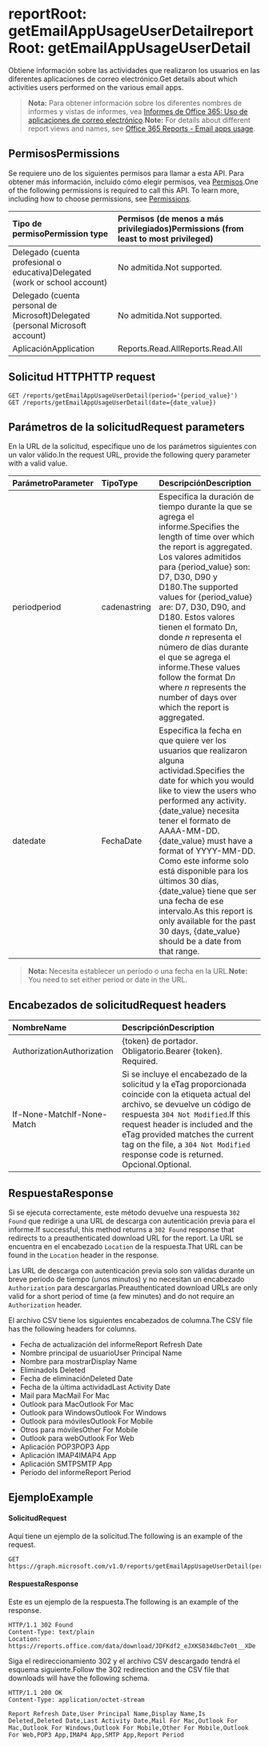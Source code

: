 # <a name="reportroot-getemailappusageuserdetail"></a><span data-ttu-id="0ea3c-101">reportRoot: getEmailAppUsageUserDetail</span><span class="sxs-lookup"><span data-stu-id="0ea3c-101">reportRoot: getEmailAppUsageUserDetail</span></span>

<span data-ttu-id="0ea3c-102">Obtiene información sobre las actividades que realizaron los usuarios en las diferentes aplicaciones de correo electrónico.</span><span class="sxs-lookup"><span data-stu-id="0ea3c-102">Get details about which activities users performed on the various email apps.</span></span>

> <span data-ttu-id="0ea3c-103">**Nota:** Para obtener información sobre los diferentes nombres de informes y vistas de informes, vea [Informes de Office 365: Uso de aplicaciones de correo electrónico](https://support.office.com/client/Email-apps-usage-c2ce12a2-934f-4dd4-ba65-49b02be4703d).</span><span class="sxs-lookup"><span data-stu-id="0ea3c-103">**Note:** For details about different report views and names, see [Office 365 Reports - Email apps usage](https://support.office.com/client/Email-apps-usage-c2ce12a2-934f-4dd4-ba65-49b02be4703d).</span></span>

## <a name="permissions"></a><span data-ttu-id="0ea3c-104">Permisos</span><span class="sxs-lookup"><span data-stu-id="0ea3c-104">Permissions</span></span>

<span data-ttu-id="0ea3c-p101">Se requiere uno de los siguientes permisos para llamar a esta API. Para obtener más información, incluido cómo elegir permisos, vea [Permisos](../../../concepts/permissions_reference.md).</span><span class="sxs-lookup"><span data-stu-id="0ea3c-p101">One of the following permissions is required to call this API. To learn more, including how to choose permissions, see [Permissions](../../../concepts/permissions_reference.md).</span></span>

| <span data-ttu-id="0ea3c-107">Tipo de permiso</span><span class="sxs-lookup"><span data-stu-id="0ea3c-107">Permission type</span></span>                        | <span data-ttu-id="0ea3c-108">Permisos (de menos a más privilegiados)</span><span class="sxs-lookup"><span data-stu-id="0ea3c-108">Permissions (from least to most privileged)</span></span> |
| :------------------------------------- | :--------------------------------------- |
| <span data-ttu-id="0ea3c-109">Delegado (cuenta profesional o educativa)</span><span class="sxs-lookup"><span data-stu-id="0ea3c-109">Delegated (work or school account)</span></span>     | <span data-ttu-id="0ea3c-110">No admitida.</span><span class="sxs-lookup"><span data-stu-id="0ea3c-110">Not supported.</span></span>                           |
| <span data-ttu-id="0ea3c-111">Delegado (cuenta personal de Microsoft)</span><span class="sxs-lookup"><span data-stu-id="0ea3c-111">Delegated (personal Microsoft account)</span></span> | <span data-ttu-id="0ea3c-112">No admitida.</span><span class="sxs-lookup"><span data-stu-id="0ea3c-112">Not supported.</span></span>                           |
| <span data-ttu-id="0ea3c-113">Aplicación</span><span class="sxs-lookup"><span data-stu-id="0ea3c-113">Application</span></span>                            | <span data-ttu-id="0ea3c-114">Reports.Read.All</span><span class="sxs-lookup"><span data-stu-id="0ea3c-114">Reports.Read.All</span></span>                         |

## <a name="http-request"></a><span data-ttu-id="0ea3c-115">Solicitud HTTP</span><span class="sxs-lookup"><span data-stu-id="0ea3c-115">HTTP request</span></span>

<!-- { "blockType": "ignored" } --> 

```http
GET /reports/getEmailAppUsageUserDetail(period='{period_value}')
GET /reports/getEmailAppUsageUserDetail(date={date_value})
```

## <a name="request-parameters"></a><span data-ttu-id="0ea3c-116">Parámetros de la solicitud</span><span class="sxs-lookup"><span data-stu-id="0ea3c-116">Request parameters</span></span>

<span data-ttu-id="0ea3c-117">En la URL de la solicitud, especifique uno de los parámetros siguientes con un valor válido.</span><span class="sxs-lookup"><span data-stu-id="0ea3c-117">In the request URL, provide the following query parameter with a valid value.</span></span>

| <span data-ttu-id="0ea3c-118">Parámetro</span><span class="sxs-lookup"><span data-stu-id="0ea3c-118">Parameter</span></span> | <span data-ttu-id="0ea3c-119">Tipo</span><span class="sxs-lookup"><span data-stu-id="0ea3c-119">Type</span></span>   | <span data-ttu-id="0ea3c-120">Descripción</span><span class="sxs-lookup"><span data-stu-id="0ea3c-120">Description</span></span>                              |
| :-------- | :----- | :--------------------------------------- |
| <span data-ttu-id="0ea3c-121">period</span><span class="sxs-lookup"><span data-stu-id="0ea3c-121">period</span></span>    | <span data-ttu-id="0ea3c-122">cadena</span><span class="sxs-lookup"><span data-stu-id="0ea3c-122">string</span></span> | <span data-ttu-id="0ea3c-123">Especifica la duración de tiempo durante la que se agrega el informe.</span><span class="sxs-lookup"><span data-stu-id="0ea3c-123">Specifies the length of time over which the report is aggregated.</span></span> <span data-ttu-id="0ea3c-124">Los valores admitidos para {period_value} son: D7, D30, D90 y D180.</span><span class="sxs-lookup"><span data-stu-id="0ea3c-124">The supported values for {period_value} are: D7, D30, D90, and D180.</span></span> <span data-ttu-id="0ea3c-125">Estos valores tienen el formato D*n*, donde *n* representa el número de días durante el que se agrega el informe.</span><span class="sxs-lookup"><span data-stu-id="0ea3c-125">These values follow the format D*n* where *n* represents the number of days over which the report is aggregated.</span></span> |
| <span data-ttu-id="0ea3c-126">date</span><span class="sxs-lookup"><span data-stu-id="0ea3c-126">date</span></span>      | <span data-ttu-id="0ea3c-127">Fecha</span><span class="sxs-lookup"><span data-stu-id="0ea3c-127">Date</span></span>   | <span data-ttu-id="0ea3c-128">Especifica la fecha en que quiere ver los usuarios que realizaron alguna actividad.</span><span class="sxs-lookup"><span data-stu-id="0ea3c-128">Specifies the date for which you would like to view the users who performed any activity.</span></span> <span data-ttu-id="0ea3c-129">{date_value} necesita tener el formato de AAAA-MM-DD.</span><span class="sxs-lookup"><span data-stu-id="0ea3c-129">{date_value} must have a format of YYYY-MM-DD.</span></span> <span data-ttu-id="0ea3c-130">Como este informe solo está disponible para los últimos 30 días, {date_value} tiene que ser una fecha de ese intervalo.</span><span class="sxs-lookup"><span data-stu-id="0ea3c-130">As this report is only available for the past 30 days, {date_value} should be a date from that range.</span></span> |

> <span data-ttu-id="0ea3c-131">**Nota:** Necesita establecer un período o una fecha en la URL.</span><span class="sxs-lookup"><span data-stu-id="0ea3c-131">**Note:** You need to set either period or date in the URL.</span></span>

## <a name="request-headers"></a><span data-ttu-id="0ea3c-132">Encabezados de solicitud</span><span class="sxs-lookup"><span data-stu-id="0ea3c-132">Request headers</span></span>

| <span data-ttu-id="0ea3c-133">Nombre</span><span class="sxs-lookup"><span data-stu-id="0ea3c-133">Name</span></span>          | <span data-ttu-id="0ea3c-134">Descripción</span><span class="sxs-lookup"><span data-stu-id="0ea3c-134">Description</span></span>                              |
| :------------ | :--------------------------------------- |
| <span data-ttu-id="0ea3c-135">Authorization</span><span class="sxs-lookup"><span data-stu-id="0ea3c-135">Authorization</span></span> | <span data-ttu-id="0ea3c-p104">{token} de portador. Obligatorio.</span><span class="sxs-lookup"><span data-stu-id="0ea3c-p104">Bearer {token}. Required.</span></span>                |
| <span data-ttu-id="0ea3c-138">If-None-Match</span><span class="sxs-lookup"><span data-stu-id="0ea3c-138">If-None-Match</span></span> | <span data-ttu-id="0ea3c-139">Si se incluye el encabezado de la solicitud y la eTag proporcionada coincide con la etiqueta actual del archivo, se devuelve un código de respuesta `304 Not Modified`.</span><span class="sxs-lookup"><span data-stu-id="0ea3c-139">If this request header is included and the eTag provided matches the current tag on the file, a `304 Not Modified` response code is returned.</span></span> <span data-ttu-id="0ea3c-140">Opcional.</span><span class="sxs-lookup"><span data-stu-id="0ea3c-140">Optional.</span></span> |

## <a name="response"></a><span data-ttu-id="0ea3c-141">Respuesta</span><span class="sxs-lookup"><span data-stu-id="0ea3c-141">Response</span></span>

<span data-ttu-id="0ea3c-142">Si se ejecuta correctamente, este método devuelve una respuesta `302 Found` que redirige a una URL de descarga con autenticación previa para el informe.</span><span class="sxs-lookup"><span data-stu-id="0ea3c-142">If successful, this method returns a `302 Found` response that redirects to a preauthenticated download URL for the report.</span></span> <span data-ttu-id="0ea3c-143">La URL se encuentra en el encabezado `Location` de la respuesta.</span><span class="sxs-lookup"><span data-stu-id="0ea3c-143">That URL can be found in the `Location` header in the response.</span></span>

<span data-ttu-id="0ea3c-144">Las URL de descarga con autenticación previa solo son válidas durante un breve período de tiempo (unos minutos) y no necesitan un encabezado `Authorization` para descargarlas.</span><span class="sxs-lookup"><span data-stu-id="0ea3c-144">Preauthenticated download URLs are only valid for a short period of time (a few minutes) and do not require an `Authorization` header.</span></span>

<span data-ttu-id="0ea3c-145">El archivo CSV tiene los siguientes encabezados de columna.</span><span class="sxs-lookup"><span data-stu-id="0ea3c-145">The CSV file has the following headers for columns.</span></span>

- <span data-ttu-id="0ea3c-146">Fecha de actualización del informe</span><span class="sxs-lookup"><span data-stu-id="0ea3c-146">Report Refresh Date</span></span>
- <span data-ttu-id="0ea3c-147">Nombre principal de usuario</span><span class="sxs-lookup"><span data-stu-id="0ea3c-147">User Principal Name</span></span>
- <span data-ttu-id="0ea3c-148">Nombre para mostrar</span><span class="sxs-lookup"><span data-stu-id="0ea3c-148">Display Name</span></span>
- <span data-ttu-id="0ea3c-149">Eliminado</span><span class="sxs-lookup"><span data-stu-id="0ea3c-149">Is Deleted</span></span>
- <span data-ttu-id="0ea3c-150">Fecha de eliminación</span><span class="sxs-lookup"><span data-stu-id="0ea3c-150">Deleted Date</span></span>
- <span data-ttu-id="0ea3c-151">Fecha de la última actividad</span><span class="sxs-lookup"><span data-stu-id="0ea3c-151">Last Activity Date</span></span>
- <span data-ttu-id="0ea3c-152">Mail para Mac</span><span class="sxs-lookup"><span data-stu-id="0ea3c-152">Mail For Mac</span></span>
- <span data-ttu-id="0ea3c-153">Outlook para Mac</span><span class="sxs-lookup"><span data-stu-id="0ea3c-153">Outlook For Mac</span></span>
- <span data-ttu-id="0ea3c-154">Outlook para Windows</span><span class="sxs-lookup"><span data-stu-id="0ea3c-154">Outlook For Windows</span></span>
- <span data-ttu-id="0ea3c-155">Outlook para móviles</span><span class="sxs-lookup"><span data-stu-id="0ea3c-155">Outlook For Mobile</span></span>
- <span data-ttu-id="0ea3c-156">Otros para móviles</span><span class="sxs-lookup"><span data-stu-id="0ea3c-156">Other For Mobile</span></span>
- <span data-ttu-id="0ea3c-157">Outlook para web</span><span class="sxs-lookup"><span data-stu-id="0ea3c-157">Outlook For Web</span></span>
- <span data-ttu-id="0ea3c-158">Aplicación POP3</span><span class="sxs-lookup"><span data-stu-id="0ea3c-158">POP3 App</span></span>
- <span data-ttu-id="0ea3c-159">Aplicación IMAP4</span><span class="sxs-lookup"><span data-stu-id="0ea3c-159">IMAP4 App</span></span>
- <span data-ttu-id="0ea3c-160">Aplicación SMTP</span><span class="sxs-lookup"><span data-stu-id="0ea3c-160">SMTP App</span></span>
- <span data-ttu-id="0ea3c-161">Período del informe</span><span class="sxs-lookup"><span data-stu-id="0ea3c-161">Report Period</span></span>

## <a name="example"></a><span data-ttu-id="0ea3c-162">Ejemplo</span><span class="sxs-lookup"><span data-stu-id="0ea3c-162">Example</span></span>

#### <a name="request"></a><span data-ttu-id="0ea3c-163">Solicitud</span><span class="sxs-lookup"><span data-stu-id="0ea3c-163">Request</span></span>

<span data-ttu-id="0ea3c-164">Aquí tiene un ejemplo de la solicitud.</span><span class="sxs-lookup"><span data-stu-id="0ea3c-164">The following is an example of the request.</span></span>

<!-- {
  "blockType": "request",
  "name": "reportroot_getemailappusageuserdetail"
}-->

```http
GET https://graph.microsoft.com/v1.0/reports/getEmailAppUsageUserDetail(period='D7')
```

#### <a name="response"></a><span data-ttu-id="0ea3c-165">Respuesta</span><span class="sxs-lookup"><span data-stu-id="0ea3c-165">Response</span></span>

<span data-ttu-id="0ea3c-166">Este es un ejemplo de la respuesta.</span><span class="sxs-lookup"><span data-stu-id="0ea3c-166">The following is an example of the response.</span></span>

<!-- { "blockType": "ignored" } --> 

```http
HTTP/1.1 302 Found
Content-Type: text/plain
Location: https://reports.office.com/data/download/JDFKdf2_eJXKS034dbc7e0t__XDe
```

<span data-ttu-id="0ea3c-167">Siga el redireccionamiento 302 y el archivo CSV descargado tendrá el esquema siguiente.</span><span class="sxs-lookup"><span data-stu-id="0ea3c-167">Follow the 302 redirection and the CSV file that downloads will have the following schema.</span></span>

<!-- {
  "blockType": "response",
  "truncated": true,
  "@odata.type": "stream"
} -->

```http
HTTP/1.1 200 OK
Content-Type: application/octet-stream

Report Refresh Date,User Principal Name,Display Name,Is Deleted,Deleted Date,Last Activity Date,Mail For Mac,Outlook For Mac,Outlook For Windows,Outlook For Mobile,Other For Mobile,Outlook For Web,POP3 App,IMAP4 App,SMTP App,Report Period
```
